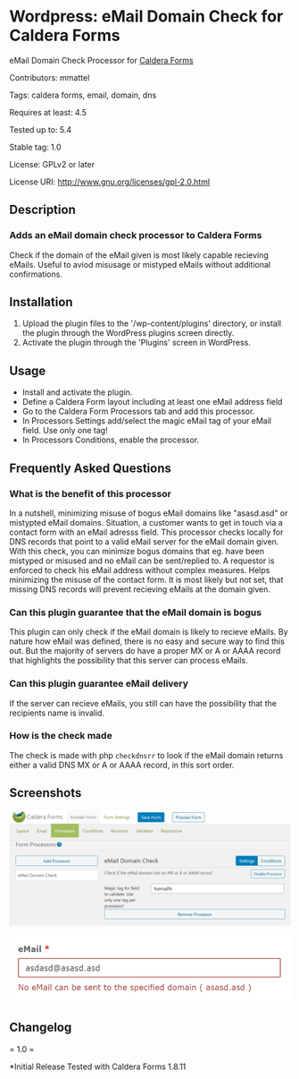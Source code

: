# Wordpress: eMail Domain Check for Caldera Forms #
eMail Domain Check Processor for [Caldera Forms](https://calderaforms.com)

Contributors: mmattel

Tags: caldera forms, email, domain, dns

Requires at least: 4.5

Tested up to: 5.4

Stable tag: 1.0

License: GPLv2 or later

License URI: http://www.gnu.org/licenses/gpl-2.0.html

## Description ##

### Adds an eMail domain check processor to Caldera Forms ###

Check if the domain of the eMail given is most likely capable recieving eMails.
Useful to aviod misusage or mistyped eMails without additional confirmations.

## Installation ##

1. Upload the plugin files to the '/wp-content/plugins' directory, or install the plugin through the WordPress plugins screen directly.
2. Activate the plugin through the 'Plugins' screen in WordPress.

## Usage ##

* Install and activate the plugin.
* Define a Caldera Form layout including at least one eMail address field
* Go to the Caldera Form Processors tab and add this processor.
* In Processors Settings add/select the magic eMail tag of your eMail field. Use only one tag!
* In Processors Conditions, enable the processor.

## Frequently Asked Questions ##

### What is the benefit of this processor ###

In a nutshell, minimizing misuse of bogus eMail domains like "asasd.asd" or mistypted eMail domains.
Situation, a customer wants to get in touch via a contact form with an eMail adresss field.
This processor checks locally for DNS records that point to a valid eMail server for the eMail domain given.
With this check, you can minimize bogus domains that eg. have been mistyped or misused and no eMail can be sent/replied to.
A requestor is enforced to check his eMail address without complex measures. Helps minimizing the misuse of the contact form.
It is most likely but not set, that missing DNS records will prevent recieving eMails at the domain given.

### Can this plugin guarantee that the eMail domain is bogus ###

This plugin can only check if the eMail domain is likely to recieve eMails.
By nature how eMail was defined, there is no easy and secure way to find this out.
But the majority of servers do have a proper MX or A or AAAA record that highlights the
possibility that this server can process eMails.

### Can this plugin guarantee eMail delivery ###

If the server can recieve eMails, you still can have the possibility that the recipients name is invalid.

### How is the check made ###

The check is made with php `checkdnsrr` to look if the eMail domain returns either a valid DNS MX or A or AAAA record,
in this sort order.


## Screenshots ##

![Setup](https://github.com/mmattel/caldera-forms-email-check/blob/master/caldera-forms-email-check-setup.png)

![Error](https://github.com/mmattel/caldera-forms-email-check/blob/master/caldera-forms-email-check-error.png)

## Changelog ##

= 1.0 =

*Initial Release
Tested with Caldera Forms 1.8.11
